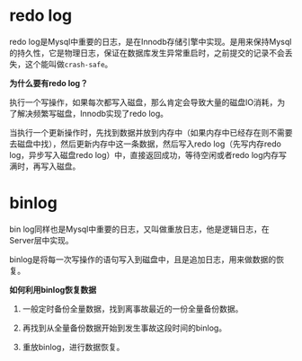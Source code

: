 # redo log

redo log是Mysql中重要的日志，是在Innodb存储引擎中实现。是用来保持Mysql的持久性，它是物理日志，保证在数据库发生异常重启时，之前提交的记录不会丢失，这个能叫做`crash-safe`。

**为什么要有redo log？**

执行一个写操作，如果每次都写入磁盘，那么肯定会导致大量的磁盘IO消耗，为了解决频繁写磁盘，Innodb实现了redo log。

当执行一个更新操作时，先找到数据并放到内存中（如果内存中已经存在则不需要去磁盘中找），然后更新内存中这一条数据，然后写入redo log（先写内存redo log，异步写入磁盘redo log）中，直接返回成功，等待空闲或者redo log内存写满时，再写入磁盘。

# binlog

bin log同样也是Mysql中重要的日志，又叫做重放日志，他是逻辑日志，在Server层中实现。

binlog是将每一次写操作的语句写入到磁盘中，且是追加日志，用来做数据的恢复。

**如何利用binlog恢复数据**

1. 一般定时备份全量数据，找到离事故最近的一份全量备份数据。

2. 再找到从全量备份数据开始到发生事故这段时间的binlog。

3. 重放binlog，进行数据恢复。

